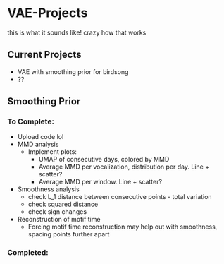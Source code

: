 # VAE-Projects
this is what it sounds like! crazy how that works

## Current Projects
- VAE with smoothing prior for birdsong
- ??

## Smoothing Prior
### To Complete:
- Upload code lol
- MMD analysis
   - Implement plots:
     - UMAP of consecutive days, colored by MMD
     - Average MMD per vocalization, distribution per day. Line + scatter?
     - Average MMD per window. Line + scatter?
- Smoothness analysis
   - check L_1 distance between consecutive points - total variation
   - check squared distance
   - check sign changes
- Reconstruction of motif time
  - Forcing motif time reconstruction may help out with smoothness, spacing points further apart


### Completed:
